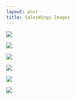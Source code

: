 ```yaml
---
layout: post
title: SalesWings Images
---
```


![](/content/images/2016/01/FavoriteYes.PNG)

![](/content/images/2016/01/FavoriteNo.PNG)

![](/content/images/2016/01/FlameHot.png)

![](/content/images/2016/01/FlameWarm.png)

![](/content/images/2016/01/FlameNeutral.png)

![](/content/images/2016/01/FlameCold.png)